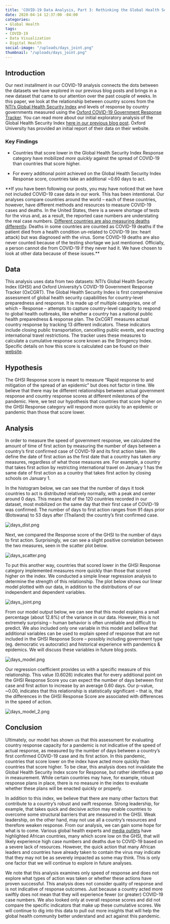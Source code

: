 ```yaml
---
title: 'COVID-19 Data Analysis, Part 3: Rethinking the Global Health Security Index'
date: 2020-04-14 12:37:00 -04:00
categories:
- Global Health
tags:
- COVID-19
- Data Visualization
- Digital Health
social-image: "/uploads/days_joint.png"
thumbnail: "/uploads/days_joint.png"
---
```


## Introduction

Our next installment in our COVID-19 analysis connects the dots between the datasets we have explored in our previous blog posts and brings in a new dataset that came to our attention over the past couple of weeks. In this paper, we look at the relationship between country scores from the [NTI’s Global Health Security Index](https://www.ghsindex.org) and levels of response by country governments measured using the [Oxford COVID-19 Government Response Tracker](https://www.bsg.ox.ac.uk/research/research-projects/oxford-covid-19-government-response-tracker]). You can read more about our initial exploratory analysis of the Global Health Security Index [here in our previous blog post](https://dai-global-digital.com/covid-19-data-analysis-part-2-health-capacity-and-preparedness.html). Oxford University has provided an initial report of their data on their website.

### Key Findings

* Countries that score lower in the Global Health Security Index Response category have mobilized *more quickly* against the spread of COVID-19 than countries that score higher.

* For every additional point achieved on the Global Health Security Index Response score, countries take an additional \~0.60 days to act.

\*\*If you have been following our posts, you may have noticed that we have not included COVID-19 case data in our work. This has been intentional. Our analyses compare countries around the world – each of these countries, however, have different methods and resources to measure COVID-19 cases and deaths. In the United States, there is a severe shortage of tests for the virus and, as a result, the reported case numbers are understating the real case numbers. [Different countries are also measuring deaths differently](https://www.bbc.com/future/article/20200401-coronavirus-why-death-and-mortality-rates-differ). Deaths in some countries are counted as COVID-19 deaths if the patient died from a health condition un-related to COVID-19 (ex: heart attack) but was diagnosed with the virus. Some COVID-19 deaths are also never counted because of the testing shortage we just mentioned. Officially, a person cannot die from COVID-19 if they never had it. We have chosen to look at other data because of these issues.\*\*

## Data

This analysis uses data from two datasets: NTI’s Global Health Security Index (GHSI) and Oxford University’s COVID-19 Government Response Tracker (OxCGRT). The Global Health Security Index is first comprehensive assessment of global health security capabilities for country-level preparedness and response. It is made up of multiple categories, one of which – Response – attempts to capture country-level capacity to respond to global health outbreaks, like whether a country has a national public health preparedness & response plan. The OxCGRT measures actual country response by tracking 13 different indicators. These indicators include closing public transportation, cancelling public events, and enacting international travel restrictions. The tracker uses these measures to calculate a cumulative response score known as the Stringency Index. Specific details on how this score is calculated can be found on their [website](https://www.bsg.ox.ac.uk/research/research-projects/oxford-covid-19-government-response-tracker).

## Hypothesis

The GHSI Response score is meant to measure “Rapid response to and mitigation of the spread of an epidemic” but does not factor in time. We believe that there may be different relationships between actual government response and country response scores at different milestones of the pandemic. Here, we test our hypothesis that countries that score higher on the GHSI Response category will respond more quickly to an epidemic or pandemic than those that score lower.

## Analysis

In order to measure the speed of government response, we calculated the amount of time of first action by measuring the number of days between a country’s first confirmed case of COVID-19 and its first action taken. We define the date of first action as the first date that a country has taken *any* measures, regardless of what those measures are. For example, a country that takes first action by restricting international travel on January 1 has the same date of first action as a country that takes first action by closing schools on January 1.

In the histogram below, we can see that the number of days it took countries to act is distributed relatively normally, with a peak and center around 0 days. This means that of the 120 countries recorded in our dataset, most mobilized on the same day that their first case of COVID-19 was confirmed. The number of days to first action ranges from 91 days prior (Botswana) to 53 days after (Thailand) the country’s first confirmed case.

![days_dist.png](/uploads/days_dist.png)

Next, we compared the Response score of the GHSI to the number of days to first action. Surprisingly, we can see a slight positive correlation between the two measures, seen in the scatter plot below.

![days_scatter.png](/uploads/days_scatter.png)

To put this another way, countries that scored lower in the GHSI Response category implemented measures more quickly than those that scored higher on the index. We conducted a simple linear regression analysis to determine the strength of this relationship. The plot below shows our linear model plotted with our data, in addition to the distributions of our independent and dependent variables.

![days_joint.png](/uploads/days_joint.png)

From our model output below, we can see that this model explains a small percentage (about 12.8%) of the variance in our data. However, this is not extremely surprising – human behavior is often unreliable and difficult to predict. We also included only one variable in this model and believe that additional variables can be used to explain speed of response that are not included in the GHSI Response Score – possibly including government type (eg. democratic vs autocratic) and historical experience with pandemics & epidemics. We will discuss these variables in future blog posts.

![days_model.png](/uploads/days_model.png)

Our regression coefficient provides us with a specific measure of this relationship. This value (0.6026) indicates that for every additional point on the GHSI Response Score you can expect the number of days between first case and first action to increase by an average 0.60 days. Our p-value, \~0.00, indicates that this relationship is statistically significant – that is, that the differences in the GHSI Response Score are associated with differences in the speed of action.

![days_model_2.png](/uploads/days_model_2.png)

## Conclusion

Ultimately, our model has shown us that this assessment for evaluating country response capacity for a pandemic is not indicative of the speed of actual response, as measured by the number of days between a country’s first confirmed COVID-19 case and its first action. In this pandemic, countries that score lower on the index have acted more quickly than countries that score higher. To be clear, this analysis does not invalidate the Global Health Security Index score for Response, but rather identifies a gap in measurement. While certain countries may have, for example, robust response plans in place, there is no measure in the index to evaluate whether these plans will be enacted quickly or properly. 

In addition to this index, we believe that there are many other factors that contribute to a country’s robust and swift response. Strong leadership, for example, that takes quick and decisive action may enable countries to overcome some structural barriers that are measured in the GHSI. Weak leadership, on the other hand, may not use all a country’s resources and therefore weaken response. From our analysis, we can gain some hope for what is to come. Various global health experts and [media outlets](https://time.com/5816299/coronavirus-africa-ventilators-doctors/) have highlighted African countries, many which score low on the GHSI, that will likely experience high case numbers and deaths due to COVID-19 based on a severe lack of resources. However, the quick action that many African leaders and countries have already taken to contain the virus may indicate that they may not be as severely impacted as some may think. This is only one factor that we will continue to explore in future analyses.  

We note that this analysis examines only speed of response and does not explore what types of action was taken or whether these actions have proven successful. This analysis does not consider quality of response and is not indicative of response outcomes. Just because a country acted more swiftly does not mean that they will experience fewer (or greater) COVID-19 case numbers. We also looked only at overall response scores and did not compare the specific indicators that make up these cumulative scores. We will continue to dig into this data to pull out more insights that will help the global health community better understand and act against this pandemic. 